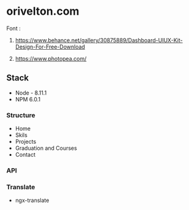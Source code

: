 # orivelton.com
Font :

1. https://www.behance.net/gallery/30875889/Dashboard-UIUX-Kit-Design-For-Free-Download

2. https://www.photopea.com/


## Stack
* Node - 8.11.1
* NPM 6.0.1

### Structure

* Home
* Skils
* Projects
* Graduation and Courses
* Contact

### API

### Translate

  * ngx-translate


